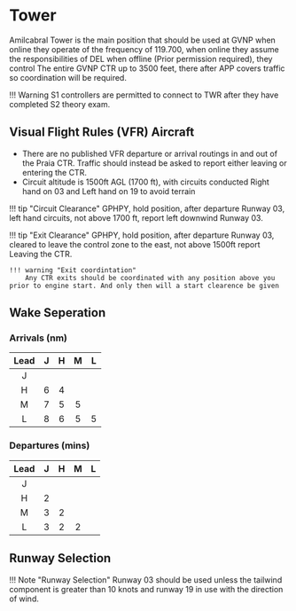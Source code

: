 # Tower
Amilcabral Tower is the main position that should be used at GVNP when online they operate of the frequency of 119.700, when online they assume the responsibilities of DEL when offline (Prior permission required), they control The entire GVNP CTR up to 3500 feet, there after APP covers traffic so coordination will be required.

!!! Warning
    S1 controllers are permitted to connect to TWR after they have completed S2 theory exam.

## Visual Flight Rules (VFR) Aircraft

  * There are no published VFR departure or arrival routings in and out of the Praia CTR. Traffic should instead be asked to report either leaving or entering the CTR.
  * Circuit altitude is 1500ft AGL (1700 ft), with circuits conducted Right hand on 03 and Left hand on 19 to avoid terrain

!!! tip "Circuit Clearance"
    GPHPY, hold position, after departure Runway 03, left hand circuits, not above 1700 ft, report left downwind Runway 03.

!!! tip "Exit Clearance"
    GPHPY, hold position, after departure Runway 03, cleared to leave the control zone to the east, not above 1500ft report Leaving the CTR.

    !!! warning "Exit coordintation"
        Any CTR exits should be coordinated with any position above you prior to engine start. And only then will a start clearence be given 


## Wake Seperation

### Arrivals (nm)
| Lead  | J | H | M | L |
| :---------: | :---------: | :---------: | :---------: | :---------: | 
| J     | ||||
| H     | 6 | 4 | ||
| M     | 7 | 5 | 5 | |
| L     | 8 | 6 | 5 | 5 |


### Departures (mins)

| Lead  | J | H | M | L |
| :---------: | :---------: | :---------: | :---------: | :---------: | 
| J     | ||||
| H     | 2 | |||
| M     | 3 | 2 | ||
| L     | 3 | 2 | 2 | |

## Runway Selection

!!! Note "Runway Selection"
    Runway 03 should be used unless the tailwind component is greater than 10 knots and runway 19 in use with the direction of wind.

